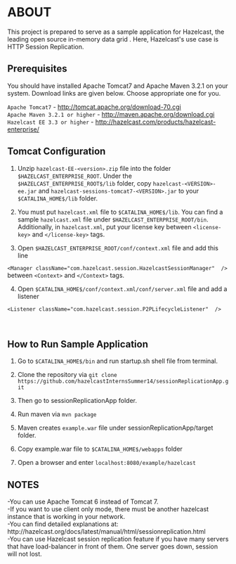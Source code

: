 <h1>ABOUT</h1>
This project is prepared to serve as a sample application for Hazelcast, the leading open source in-memory data grid . Here, Hazelcast's use case is HTTP Session Replication. 
 
<h2>Prerequisites</h2>
You should have installed Apache Tomcat7 and Apache Maven 3.2.1 on your system. Download links are given below. Choose appropriate one for you.

`Apache Tomcat7` - http://tomcat.apache.org/download-70.cgi <br />
`Apache Maven 3.2.1 or higher` - http://maven.apache.org/download.cgi<br />
`Hazelcast EE 3.3 or higher` - http://hazelcast.com/products/hazelcast-enterprise/ 

<h2>Tomcat Configuration</h2>

1) Unzip `hazelcast-EE-<version>.zip` file into the folder `$HAZELCAST_ENTERPRISE_ROOT`. 
Under the `$HAZELCAST_ENTERPRISE_ROOT$/lib` folder, copy `hazelcast-<VERSION>-ee.jar` and `hazelcast-sessions-tomcat7-<VERSION>.jar` to your `$CATALINA_HOME$/lib` folder.<br />

2) You must put `hazelcast.xml` file to `$CATALINA_HOME$/lib`. You can find a sample `hazelcast.xml` file under `$HAZELCAST_ENTERPRISE_ROOT/bin`. Additionally, in `hazelcast.xml`, put your license key between `<license-key>` and `</license-key>` tags. 

3) Open `$HAZELCAST_ENTERPRISE_ROOT/conf/context.xml` file and add this line

`<Manager className="com.hazelcast.session.HazelcastSessionManager"  />`
between `<Context>` and `</Context>` tags.

4) Open `$CATALINA_HOME$/conf/context.xml/conf/server.xml` file and add a listener

`<Listener className="com.hazelcast.session.P2PLifecycleListener"  />`

<br />

<h2>How to Run Sample Application</h2>


1) Go to `$CATALINA_HOME$/bin` and run startup.sh shell file from terminal.

2) Clone the repository via `git clone https://github.com/hazelcastInternsSummer14/sessionReplicationApp.git`

3) Then go to sessionReplicationApp folder.

4) Run maven via `mvn package`

5) Maven creates `example.war` file under sessionReplicationApp/target folder.

6) Copy example.war file to `$CATALINA_HOME$/webapps` folder

7) Open a browser and enter `localhost:8080/example/hazelcast`


<h2>NOTES</h2>
 -You can use Apache Tomcat 6 instead of Tomcat 7.<br />
 -If you want to use client only mode, there must be another hazelcast instance that is working in your network.<br />
 -You can find detailed explanations at: http://hazelcast.org/docs/latest/manual/html/sessionreplication.html<br />
 -You can use Hazelcast session replication feature if you have many servers that have load-balancer in front of them. 
 One server goes down, session will not lost.
